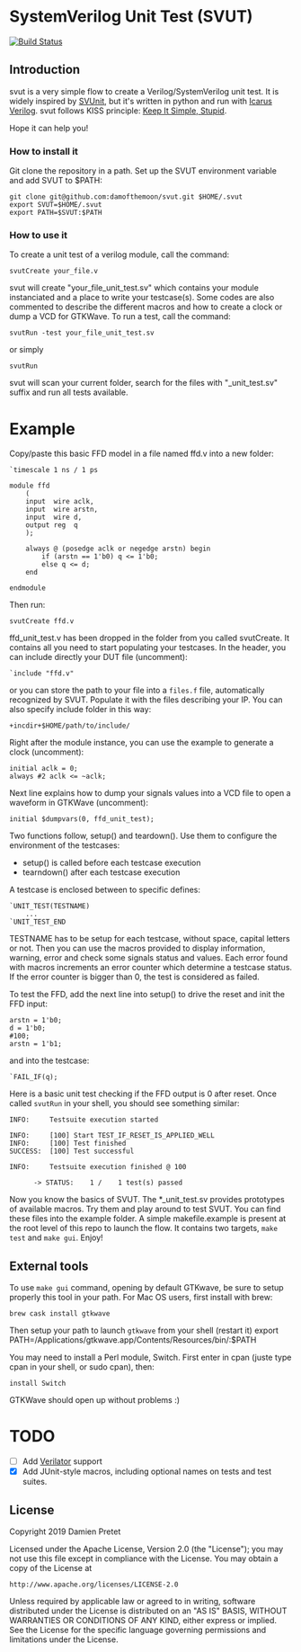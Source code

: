 # SystemVerilog Unit Test (SVUT)

[![Build Status](https://travis-ci.org/damofthemoon/svut.svg?branch=master)](https://travis-ci.org/damofthemoon/svut)

## Introduction

svut is a very simple flow to create a Verilog/SystemVerilog unit test.
It is widely inspired by [SVUnit](http://agilesoc.com/open-source-projects/svunit/),
but it's written in python and run with [Icarus Verilog](http://iverilog.icarus.com/).
svut follows KISS principle: [Keep It Simple, Stupid](https://en.wikipedia.org/wiki/KISS_principle).

Hope it can help you!

### How to install it

Git clone the repository in a path. Set up the SVUT environment variable
and add SVUT to $PATH:

    git clone git@github.com:damofthemoon/svut.git $HOME/.svut
    export SVUT=$HOME/.svut
    export PATH=$SVUT:$PATH

### How to use it

To create a unit test of a verilog module, call the command:

    svutCreate your_file.v

svut will create "your_file_unit_test.sv" which contains your module
instanciated and a place to write your testcase(s). Some codes are also commented
to describe the different macros and how to create a clock or dump a VCD for GTKWave.
To run a test, call the command:

    svutRun -test your_file_unit_test.sv

or simply

    svutRun

svut will scan your current folder, search for the files with "_unit_test.sv" suffix
and run all tests available.

# Example

Copy/paste this basic FFD model in a file named ffd.v into a new folder:

    `timescale 1 ns / 1 ps

    module ffd
        (
        input  wire aclk,
        input  wire arstn,
        input  wire d,
        output reg  q
        );

        always @ (posedge aclk or negedge arstn) begin
            if (arstn == 1'b0) q <= 1'b0;
            else q <= d;
        end

    endmodule

Then run:

    svutCreate ffd.v

ffd_unit_test.v has been dropped in the folder from you called svutCreate. It contains all you need
to start populating your testcases. In the header, you can include directly your DUT file (uncomment):

    `include "ffd.v"

or you can store the path to your file into a `files.f` file, automatically recognized by SVUT.
Populate it with the files describing your IP. You can also specify include folder in this way:

    +incdir+$HOME/path/to/include/

Right after the module instance, you can use the example to generate a clock (uncomment):

    initial aclk = 0;
    always #2 aclk <= ~aclk;

Next line explains how to dump your signals values into a VCD file to open a waveform in GTKWave (uncomment):

    initial $dumpvars(0, ffd_unit_test);

Two functions follow, setup() and teardown(). Use them to configure the environment of the testcases:
- setup() is called before each testcase execution
- tearndown() after each testcase execution

A testcase is enclosed between to specific defines:

    `UNIT_TEST(TESTNAME)
        ...
    `UNIT_TEST_END

TESTNAME has to be setup for each testcase, without space, capital letters or not.
Then you can use the macros provided to display information, warning, error and check some signals
status and values. Each error found with macros increments an error counter which determine a
testcase status. If the error counter is bigger than 0, the test is considered as failed.

To test the FFD, add the next line into setup() to drive the reset and init the FFD input:

    arstn = 1'b0;
    d = 1'b0;
    #100;
    arstn = 1'b1;

and into the testcase:

    `FAIL_IF(q);

Here is a basic unit test checking if the FFD output is 0 after reset. Once called `svutRun` in your
shell, you should see something similar:

    INFO:     Testsuite execution started

    INFO:     [100] Start TEST_IF_RESET_IS_APPLIED_WELL
    INFO:     [100] Test finished
    SUCCESS:  [100] Test successful

    INFO:     Testsuite execution finished @ 100

          -> STATUS:    1 /    1 test(s) passed

Now you know the basics of SVUT. The \*_unit_test.sv provides prototypes of available macros.
Try them and play around to test SVUT. You can find these files into the example folder.
A simple makefile.example is present at the root level of this repo to launch the flow. It contains
two targets, `make test` and `make gui`. Enjoy!

## External tools

To use `make gui` command, opening by default GTKwave, be sure to setup properly this tool in your path.
For Mac OS users, first install with brew:

    brew cask install gtkwave

Then setup your path to launch `gtkwave` from your shell (restart it)
    export PATH=/Applications/gtkwave.app/Contents/Resources/bin/:$PATH

You may need to install a Perl module, Switch. First enter in cpan (juste type cpan in your shell,
or sudo cpan), then:

    install Switch

GTKWave should open up without problems :)

# TODO

- [ ] Add [Verilator](https://www.veripool.org/wiki/verilator) support
- [X] Add JUnit-style macros, including optional names on tests and test suites.

## License

Copyright 2019 Damien Pretet

Licensed under the Apache License, Version 2.0 (the "License");
you may not use this file except in compliance with the License.
You may obtain a copy of the License at

    http://www.apache.org/licenses/LICENSE-2.0

Unless required by applicable law or agreed to in writing, software
distributed under the License is distributed on an "AS IS" BASIS,
WITHOUT WARRANTIES OR CONDITIONS OF ANY KIND, either express or implied.
See the License for the specific language governing permissions and
limitations under the License.
